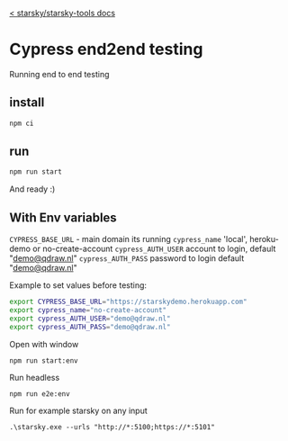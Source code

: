 [< starsky/starsky-tools docs](../readme.md)
# Cypress end2end testing

Running end to end testing

## install
```sh
npm ci
```

## run
```sh
npm run start
```

And ready :)


## With Env variables

`CYPRESS_BASE_URL` - main domain its running
`cypress_name` 'local', heroku-demo or no-create-account
`cypress_AUTH_USER` account to login, default "demo@qdraw.nl"
`cypress_AUTH_PASS` password to login default "demo@qdraw.nl"


Example to set values before testing:

```sh
export CYPRESS_BASE_URL="https://starskydemo.herokuapp.com"  
export cypress_name="no-create-account"
export cypress_AUTH_USER="demo@qdraw.nl"
export cypress_AUTH_PASS="demo@qdraw.nl"
```

Open with window
```
npm run start:env
```

Run headless
```
npm run e2e:env
```

Run for example starsky on any input
```
.\starsky.exe --urls "http://*:5100;https://*:5101"
```

